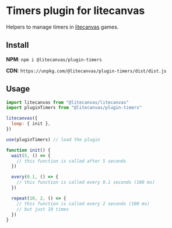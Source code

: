 # Timers plugin for litecanvas

Helpers to manage timers in [litecanvas](https://github.com/litecanvas/engine) games.

## Install

**NPM**: `npm i @litecanvas/plugin-timers`

**CDN**: `https://unpkg.com/@litecanvas/plugin-timers/dist/dist.js`

## Usage

```js
import litecanvas from "@litecanvas/litecanvas"
import pluginTimers from "@litecanvas/plugin-timers"

litecanvas({
  loop: { init },
})

use(pluginTimers) // load the plugin

function init() {
  wait(5, () => {
    // this function is called after 5 seconds
  })

  every(0.1, () => {
    // this function is called every 0.1 seconds (100 ms)
  })

  repeat(10, 2, () => {
    // this function is called every 2 seconds (100 ms)
    // but just 10 times
  })
}
```

